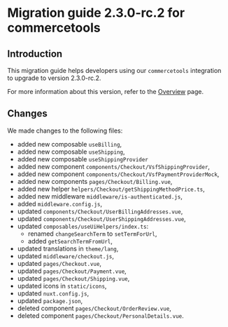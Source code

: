 # Migration guide 2.3.0-rc.2 for commercetools

## Introduction

This migration guide helps developers using our `commercetools` integration to upgrade to version 2.3.0-rc.2.

For more information about this version, refer to the [Overview](./overview.md) page.

## Changes

We made changes to the following files:
- added new composable `useBilling`,
- added new composable `useShipping`,
- added new composable `useShippingProvider`
- added new component `components/Checkout/VsfShippingProvider`,
- added new component `components/Checkout/VsfPaymentProviderMock`,
- added new components `pages/Checkout/Billing.vue`,
- added new helper `helpers/Checkout/getShippingMethodPrice.ts`,
- added new middleware `middleware/is-authenticated.js`,
- added `middleware.config.js`,
- updated `components/Checkout/UserBillingAddresses.vue`,
- updated `components/Checkout/UserShippingAddresses.vue`,
- updated `composables/useUiHelpers/index.ts`:
  - renamed `changeSearchTerm` to `setTermForUrl`,
  - added `getSearchTermFromUrl`,
- updated translations in `theme/lang`,
- updated `middleware/checkout.js`,
- updated `pages/Checkout.vue`,
- updated `pages/Checkout/Payment.vue`,
- updated `pages/Checkout/Shipping.vue`,
- updated icons in `static/icons`,
- updated `nuxt.config.js`,
- updated `package.json`,
- deleted component `pages/Checkout/OrderReview.vue`,
- deleted component `pages/Checkout/PersonalDetails.vue`.